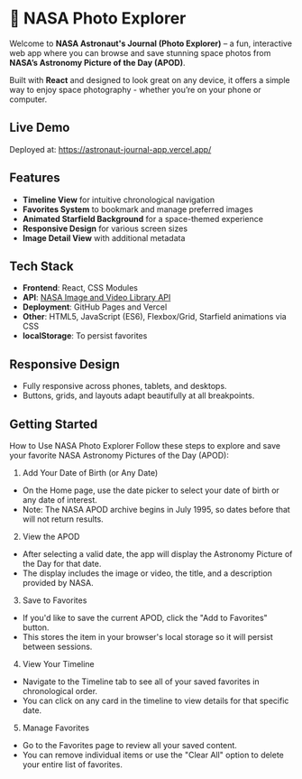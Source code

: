 # 🚀 NASA Photo Explorer


Welcome to **NASA Astronaut's Journal (Photo Explorer)** –  a fun, interactive web app where you can browse and save stunning space photos from **NASA’s Astronomy Picture of the Day (APOD)**.

Built with **React** and designed to look great on any device, it offers a simple way to enjoy space photography - whether you’re on your phone or computer.

## Live Demo

Deployed at: https://astronaut-journal-app.vercel.app/

## Features

- **Timeline View** for intuitive chronological navigation
- **Favorites System** to bookmark and manage preferred images
- **Animated Starfield Background** for a space-themed experience
- **Responsive Design** for various screen sizes
- **Image Detail View** with additional metadata

## Tech Stack

- **Frontend**: React, CSS Modules
- **API**: [NASA Image and Video Library API](https://images.nasa.gov/docs/images.nasa.gov_api_docs.pdf)
- **Deployment**: GitHub Pages and Vercel
- **Other**: HTML5, JavaScript (ES6), Flexbox/Grid, Starfield animations via CSS
- **localStorage**: To persist favorites 

## Responsive Design

- Fully responsive across phones, tablets, and desktops.
- Buttons, grids, and layouts adapt beautifully at all breakpoints.

## Getting Started

How to Use NASA Photo Explorer
Follow these steps to explore and save your favorite NASA Astronomy Pictures of the Day (APOD):

1. Add Your Date of Birth (or Any Date)
- On the Home page, use the date picker to select your date of birth or any date of interest.
- Note: The NASA APOD archive begins in July 1995, so dates before that will not return results.

2. View the APOD
- After selecting a valid date, the app will display the Astronomy Picture of the Day for that date.
- The display includes the image or video, the title, and a description provided by NASA.

3. Save to Favorites
- If you'd like to save the current APOD, click the "Add to Favorites" button.
- This stores the item in your browser's local storage so it will persist between sessions.

4. View Your Timeline
- Navigate to the Timeline tab to see all of your saved favorites in chronological order.
- You can click on any card in the timeline to view details for that specific date.

5. Manage Favorites
- Go to the Favorites page to review all your saved content.
- You can remove individual items or use the "Clear All" option to delete your entire list of favorites.
